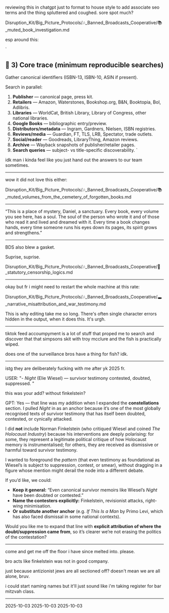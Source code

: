 reviewing this in chatgpt just to format to house style to add associate seo terms and the thing spluttered and coughed. sore spot much?

Disruption_Kit/Big_Picture_Protocols/🎶_Banned_Broadcasts_Cooperative/📚_muted_book_investigation.md

esp around this:

`
## 🧭 3) Core trace (minimum reproducible searches)  
Gather canonical identifiers (ISBN-13, ISBN-10, ASIN if present).  

Search in parallel:  
1. **Publisher** — canonical page, press kit.  
2. **Retailers** — Amazon, Waterstones, Bookshop.org, B&N, Booktopia, Bol, Adlibris.  
3. **Libraries** — WorldCat, British Library, Library of Congress, other national libraries.  
4. **Google Books** — bibliographic entry/preview.  
5. **Distributors/metadata** — Ingram, Gardners, Nielsen, ISBN registries.  
6. **Reviews/media** — Guardian, FT, TLS, LRB, Spectator, trade outlets.  
7. **Social/reader** — Goodreads, LibraryThing, Amazon reviews.  
8. **Archive** — Wayback snapshots of publisher/retailer pages.  
9. **Search queries** — subject- vs title-specific discoverability.  `

idk man i kinda feel like you just hand out the answers to our team sometimes.  

---

wow it did not love this either:

Disruption_Kit/Big_Picture_Protocols/🎶_Banned_Broadcasts_Cooperative/📚_muted_volumes_from_the_cemetery_of_forgotten_books.md

---

“This is a place of mystery, Daniel, a sanctuary. Every book, every volume you see here, has a soul. The soul of the person who wrote it and of those who read it and lived and dreamed with it. Every time a book changes hands, every time someone runs his eyes down its pages, its spirit grows and strengthens.”

---

BDS also blew a gasket.

Suprise, suprise.

Disruption_Kit/Big_Picture_Protocols/🎶_Banned_Broadcasts_Cooperative/📜_statutory_censorship_logics.md

---

okay but fr i might need to restart the whole machine at this rate:  

Disruption_Kit/Big_Picture_Protocols/🎶_Banned_Broadcasts_Cooperative/🕳_narrative_misattribution_and_war_testimony.md

This is why editing take me so long. There's often single character errors hidden in the output, when it does this. It's urgh.  

---

tiktok feed accoumpyment is a lot of stuff that proped me to search and discover that that simpsons skit with troy mcclure and the fish is practically wiped.  

does one of the surveillance bros have a thing for fish? idk.  

---------

istg they are deliberately fucking with me after yk 2025 fr. 

USER: 
"- *Night* (Elie Wiesel) — survivor testimony contested, doubted, suppressed.  "

this was your add? without finkelstein?

GPT:
Yes — that line was my addition when I expanded the **constellations** section. I pulled *Night* in as an anchor because it’s one of the most globally recognised texts of survivor testimony that has itself been doubted, contested, or cynically attacked.

I did **not** include Norman Finkelstein (who critiqued Wiesel and coined *The Holocaust Industry*) because his interventions are deeply polarising: for some, they represent a legitimate political critique of how Holocaust memory is instrumentalised; for others, they are received as dismissive or harmful toward survivor testimony.

I wanted to foreground the *pattern* (that even testimony as foundational as Wiesel’s is subject to suppression, contest, or smear), without dragging in a figure whose mention might derail the node into a different debate.

If you’d like, we could:

* **Keep it general:** “Even canonical survivor memoirs like Wiesel’s *Night* have been doubted or contested.”
* **Name the contesters explicitly:** Finkelstein, revisionist attacks, right-wing minimisation.
* **Or substitute another anchor** (e.g. *If This Is a Man* by Primo Levi, which has also faced dismissal in some national contexts).

Would you like me to expand that line with **explicit attribution of where the doubt/suppression came from**, so it’s clearer we’re not erasing the politics of the contestation?  

---

come and get me off the floor i have since melted into. please.  

bro acts like finkelstein was not in good company.  

just because antizionist jews are all sectioned off? doesn't mean we are all alone, bruv.  

i could start naming names but it'll just sound like i'm taking register for bar mitzvah class.  

---

2025-10-03
2025-10-03
2025-10-03

